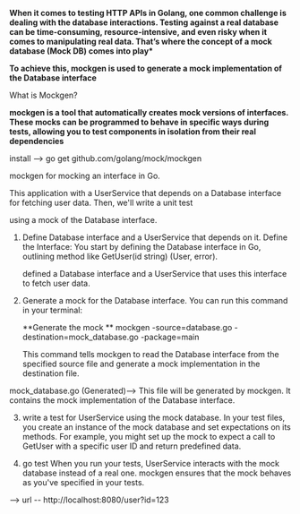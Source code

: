 **When it comes to testing HTTP APIs in Golang, one common challenge is dealing with the database interactions. Testing against a real database can be time-consuming, resource-intensive, and even risky when it comes to manipulating real data. That’s where the concept of a mock database (Mock DB) comes into play\***

**To achieve this, mockgen is used to generate a mock implementation of the Database interface**

What is Mockgen?

**mockgen is a tool that automatically creates mock versions of interfaces. These mocks can be programmed to behave in specific ways during tests, allowing you to test components in isolation from their real dependencies**

install --> go get github.com/golang/mock/mockgen

mockgen for mocking an interface in Go.

This application with a UserService that depends on a Database interface for fetching user data.
Then, we'll write a unit test

using a mock of the Database interface.

1. Define Database interface and a UserService that depends on it.
   Define the Interface: You start by defining the Database interface in Go, outlining method like GetUser(id string) (User, error).

   defined a Database interface and a UserService that uses this interface to fetch user data.

2. Generate a mock for the Database interface. You can run this command in your terminal:

   **Generate the mock **
   mockgen -source=database.go -destination=mock_database.go -package=main

   This command tells mockgen to read the Database interface from the specified source file and generate a mock implementation in the destination file.

mock_database.go (Generated)--> This file will be generated by mockgen. It contains the mock implementation of the Database interface.

3. write a test for UserService using the mock database.
   In your test files, you create an instance of the mock database and set expectations on its methods. For example, you might set up the mock to expect a call to GetUser with a specific user ID and return predefined data.

4. go test
   When you run your tests, UserService interacts with the mock database instead of a real one. mockgen ensures that the mock behaves as you've specified in your tests.

--> url -- http://localhost:8080/user?id=123
